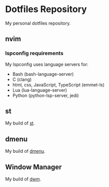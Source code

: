# Dotfiles Repository

My personal dotfiles repository.  

## nvim

### lspconfig requirements

My lspconfig uses language servers for:

- Bash (bash-language-server)
- C (clang)
- html, css, JavaScript, TypeScript (emmet-ls)
- Lua (lua-language-server)
- Python (python-lsp-server, jedi)

## st

My build of [st](https://github.com/yuzu-eva/my-personal-st).

## dmenu

My build of [dmenu](https://github/yuzu-eva/my-personal-dmenu).

## Window Manager

My build of [dwm](https://github.com/yuzu-eva/my-personal-dwm).

